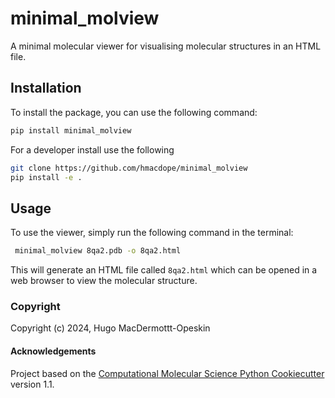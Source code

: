 minimal_molview
==============================

A minimal molecular viewer for visualising molecular structures in an HTML file. 

Installation
------------
To install the package, you can use the following command:

```bash
pip install minimal_molview
```

For a developer install use the following

```bash
git clone https://github.com/hmacdope/minimal_molview
pip install -e .
```

Usage
------------
To use the viewer, simply run the following command in the terminal:

```bash
 minimal_molview 8qa2.pdb -o 8qa2.html
```

This will generate an HTML file called `8qa2.html` which can be opened in a web browser to view the molecular structure.

### Copyright

Copyright (c) 2024, Hugo MacDermottt-Opeskin


#### Acknowledgements
 
Project based on the 
[Computational Molecular Science Python Cookiecutter](https://github.com/molssi/cookiecutter-cms) version 1.1.
